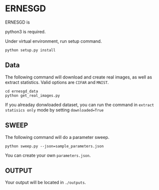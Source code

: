 # ERNESGD
ERNESGD is 

python3 is required.

Under virtual environment, run setup command.

```
python setup.py install
```



## Data 
The following command will download and create real images,
as well as extract statistics.
Valid options are ``CIFAR`` and ``MNIST``.

```
cd ernesgd_data
python get_real_images.py
```

If you alreaday donwloaded dataset, you can run the command in ``extract statisics only`` mode
by setting ``downloaded=True``


## SWEEP
The following command will do a parameter sweep.
```
python sweep.py --json=sample_parameters.json
```
You can create your own ``parameters.json``.


## OUTPUT
Your output will be located in ``./outputs``.
